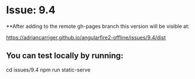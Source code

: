 # Issue: 9.4

**After adding to the remote gh-pages branch this version will be visible at:

https://adriancarriger.github.io/angularfire2-offline/issues/9.4/dist

## You can test locally by running:

cd issues/9.4
npm run static-serve

